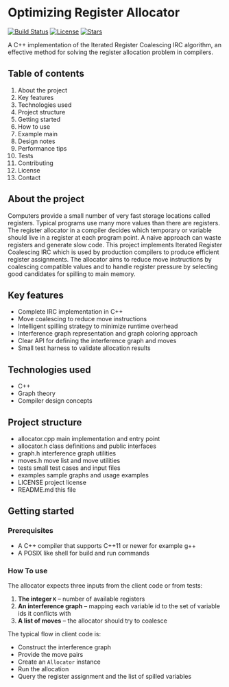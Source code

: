 # Optimizing Register Allocator

[![Build Status](https://img.shields.io/badge/build-passing-brightgreen.svg)](https://example.com)
[![License](https://img.shields.io/badge/license-MIT-blue.svg)](LICENSE)
[![Stars](https://img.shields.io/badge/stars-0-orange.svg)](https://example.com)

A C++ implementation of the Iterated Register Coalescing IRC algorithm, an effective method for solving the register allocation problem in compilers.

## Table of contents

1. About the project
2. Key features
3. Technologies used
4. Project structure
5. Getting started
6. How to use
7. Example main
8. Design notes
9. Performance tips
10. Tests
11. Contributing
12. License
13. Contact

## About the project

Computers provide a small number of very fast storage locations called registers. Typical programs use many more values than there are registers. The register allocator in a compiler decides which temporary or variable should live in a register at each program point. A naive approach can waste registers and generate slow code. This project implements Iterated Register Coalescing IRC which is used by production compilers to produce efficient register assignments. The allocator aims to reduce move instructions by coalescing compatible values and to handle register pressure by selecting good candidates for spilling to main memory.

## Key features

* Complete IRC implementation in C++
* Move coalescing to reduce move instructions
* Intelligent spilling strategy to minimize runtime overhead
* Interference graph representation and graph coloring approach
* Clear API for defining the interference graph and moves
* Small test harness to validate allocation results

## Technologies used

* C++
* Graph theory
* Compiler design concepts

## Project structure

* allocator.cpp  main implementation and entry point
* allocator.h  class definitions and public interfaces
* graph.h  interference graph utilities
* moves.h  move list and move utilities
* tests  small test cases and input files
* examples  sample graphs and usage examples
* LICENSE  project license
* README.md  this file

## Getting started

### Prerequisites

* A C++ compiler that supports C++11 or newer for example g++
* A POSIX like shell for build and run commands

### How To use

The allocator expects three inputs from the client code or from tests:

1. **The integer `K`** – number of available registers  
2. **An interference graph** – mapping each variable id to the set of variable ids it conflicts with  
3. **A list of moves** – the allocator should try to coalesce  

The typical flow in client code is:

- Construct the interference graph  
- Provide the move pairs  
- Create an `Allocator` instance  
- Run the allocation  
- Query the register assignment and the list of spilled variables  

